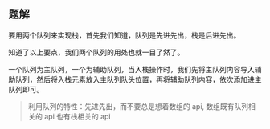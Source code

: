 ## 题解

要用两个队列来实现栈，首先我们知道，队列是先进先出，栈是后进先出。

知道了以上要点，我们两个队列的用处也就一目了然了。

一个队列为主队列，一个为辅助队列，当入栈操作时，我们先将主队列内容导入辅助队列，然后将入栈元素放入主队列队头位置，再将辅助队列内容，依次添加进主队列即可。

> 利用队列的特性：先进先出，而不要总是想着数组的 api, 数组既有队列相关的 api 也有栈相关的 api
